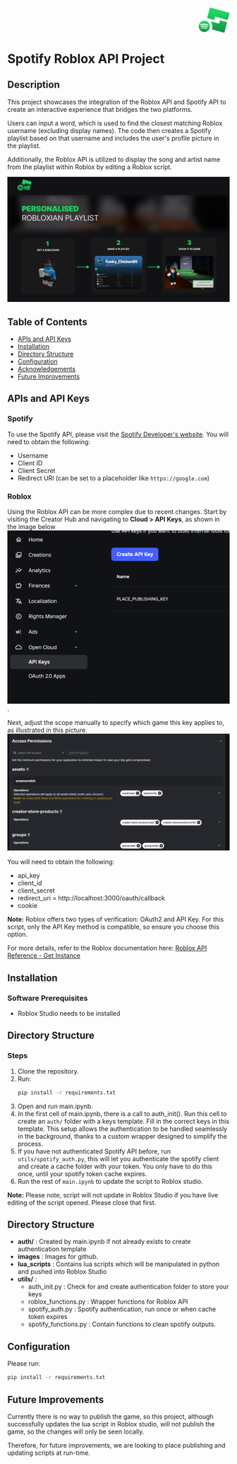 
<p align="right">
<br/>
  <img src="./images/SpotifyRobloxLogo.png" alt="Project Logo" width="70" />
</p>

# Spotify Roblox API Project

## Description
This project showcases the integration of the Roblox API and Spotify API to create an interactive experience that bridges the two platforms. 

Users can input a word, which is used to find the closest matching Roblox username (excluding display names). The code then creates a Spotify playlist based on that username and includes the user's profile picture in the playlist. 

Additionally, the Roblox API is utilized to display the song and artist name from the playlist within Roblox by editing a Roblox script.


![image](./images/RobloxProposal.png)


## Table of Contents
- [APIs and API Keys](#apis-and-api-keys)
- [Installation](#installation)
- [Directory Structure](#directory-structure)
- [Configuration](#configuration)
- [Acknowledgements](#acknowledgements)
- [Future Improvements](#future-improvements)

## APIs and API Keys

### Spotify
To use the Spotify API, please visit the [Spotify Developer's website](https://developer.spotify.com). You will need to obtain the following:

- Username
- Client ID
- Client Secret
- Redirect URI (can be set to a placeholder like `https://google.com`)

### Roblox
Using the Roblox API can be more complex due to recent changes. Start by visiting the Creator Hub and navigating to **Cloud > API Keys**, as shown in the image below ![image](./images/roblox_api.png).


Next, adjust the scope manually to specify which game this key applies to, as illustrated in this picture. ![image](./images/roblox_api_permissions.png)

You will need to obtain the following:
-  api_key
- client_id
- client_secret 
- redirect_uri = http://localhost:3000/oauth/callback
- cookie 

**Note:** Roblox offers two types of verification: OAuth2 and API Key. For this script, only the API Key method is compatible, so ensure you choose this option.

For more details, refer to the Roblox documentation here: [Roblox API Reference - Get Instance](https://create.roblox.com/docs/cloud/reference/Instance#Get-Instance)


## Installation
### Software Prerequisites
- Roblox Studio needs to be installed

## Directory Structure

### Steps
1. Clone the repository.
2. Run:
   ```bash
   pip install -r requirements.txt
   ```
3. Open and run main.ipynb.
4. In the first cell of main.ipynb, there is a call to auth_init(). Run this cell to create an `auth/` folder with a keys template. Fill in the correct keys in this template. This setup allows the authentication to be handled seamlessly in the background, thanks to a custom wrapper designed to simplify the process.
5. If you have not authenticated Spotify API before, run `utils/spotify_auth.py`, this will let you authenticate the spotify client and create a cache folder with your token. You only have to do this once, until your spotify token cache expires.
6. Run the rest of `main.ipynb` to update the script to Roblox studio. 

**Note:** Please note, script will not update in Roblox Studio if you have live editing of the script opened. Please close that first.

## Directory Structure
- **auth/** : Created by main.ipynb if not already exists to create authentication template
- **images** : Images for github.
- **lua_scripts** : Contains lua scripts which will be manipulated in python and pushed into Roblox Studio
- **utils/** : 
    -   auth_init.py : Check for and create authentication folder to store your keys
    - roblox_functions.py : Wrapper functions for Roblox API
    - spotify_auth.py : Spotify authentication, run once or when cache token expires
    - spotify_functions.py : Contain functions to clean spotify outputs.

## Configuration
Please run:
   ```bash
   pip install -r requirements.txt
   ```


## Future Improvements
Currently there is no way to publish the game, so this project, although successfully updates the lua script in Roblox studio, will not publish the game, so the changes will only be seen locally. 

Therefore, for future improvements, we are looking to place publishing and updating scripts at run-time.
